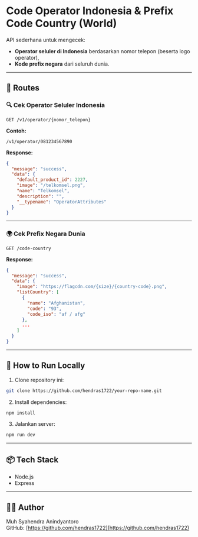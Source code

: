 # Code Operator Indonesia & Prefix Code Country (World)

API sederhana untuk mengecek:

- **Operator seluler di Indonesia** berdasarkan nomor telepon (beserta logo operator),
- **Kode prefix negara** dari seluruh dunia.

---

## 📌 Routes

### 🔍 Cek Operator Seluler Indonesia

```
GET /v1/operator/{nomor_telepon}
```

**Contoh:**

```
/v1/operator/081234567890
```

**Response:**

```json
{
  "message": "success",
  "data": {
    "default_product_id": 2227,
    "image": "/telkomsel.png",
    "name": "Telkomsel",
    "description": "",
    "__typename": "OperatorAttributes"
  }
}
```

---

### 🌍 Cek Prefix Negara Dunia

```
GET /code-country
```

**Response:**

```json
{
  "message": "success",
  "data": {
    "image": "https://flagcdn.com/{size}/{country-code}.png",
    "listCountry": [
      {
        "name": "Afghanistan",
        "code": "93",
        "code_iso": "af / afg"
      },
      ...
    ]
  }
}
```

---

## 🚀 How to Run Locally

1. Clone repository ini:

```bash
git clone https://github.com/hendras1722/your-repo-name.git
```

2. Install dependencies:

```bash
npm install
```

3. Jalankan server:

```bash
npm run dev
```

---

## 📦 Tech Stack

- Node.js
- Express

---

## 🧑‍💻 Author

Muh Syahendra Anindyantoro  
GitHub: [https://github.com/hendras1722](https://github.com/hendras1722)
